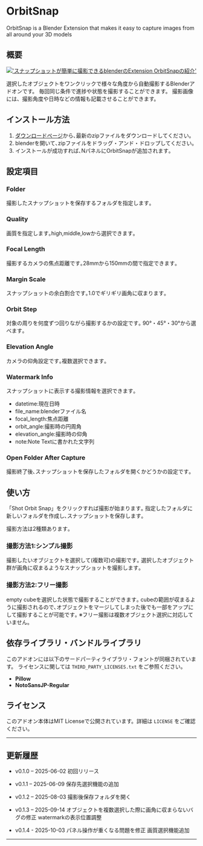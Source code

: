 # OrbitSnap
OrbitSnap is a Blender Extension that makes it easy to capture images from all around your 3D models

## 概要
[!['スナップショットが簡単に撮影できるblenderのExtension OrbitSnapの紹介'](https://github.com/user-attachments/assets/7c1b5bce-3fb6-42ce-9c96-408c4fc8616c)](https://youtu.be/diSg8RvhwL0?si=cBzNF_T2iOzFRicJ)

選択したオブジェクトをワンクリックで様々な角度から自動撮影するBlenderアドオンです。
毎回同じ条件で進捗や状態を撮影することができます。
撮影画像には、撮影角度や日時などの情報も記載させることができます。

## インストール方法
1. [ダウンロードページ](https://github.com/KaedeMakumura/OrbitSnap/releases)から､最新のzipファイルをダウンロードしてください｡
2. blenderを開いて､zipファイルをドラッグ・アンド・ドロップしてください｡
3. インストールが成功すれば､NパネルにOrbitSnapが追加されます｡

## 設定項目

### Folder
撮影したスナップショットを保存するフォルダを指定します｡

### Quality
画質を指定します｡high,middle,lowから選択できます｡

### Focal Length
撮影するカメラの焦点距離です｡28mmから150mmの間で指定できます｡

### Margin Scale
スナップショットの余白割合です｡1.0でギリギリ画角に収まります｡

### Orbit Step
対象の周りを何度ずつ回りながら撮影するかの設定です｡
90°・45°・30°から選べます｡

### Elevation Angle
カメラの仰角設定です｡複数選択できます｡

### Watermark Info
スナップショットに表示する撮影情報を選択できます｡
- datetime:現在日時
- file_name:blenderファイル名
- focal_length:焦点距離
- orbit_angle:撮影時の円周角
- elevation_angle:撮影時の仰角
- note:Note Textに書かれた文字列

### Open Folder After Capture
撮影終了後､スナップショットを保存したフォルダを開くかどうかの設定です｡


## 使い方
「Shot Orbit Snap」をクリックすれば撮影が始まります｡
指定したフォルダに新しいフォルダを作成し､スナップショットを保存します｡

撮影方法は2種類あります｡

### 撮影方法1:シンプル撮影
撮影したいオブジェクトを選択して(複数可)の撮影です｡
選択したオブジェクト群が画角に収まるようなスナップショットを撮影します｡


### 撮影方法2:フリー撮影
empty cubeを選択した状態で撮影することができます｡
cubeの範囲が収まるように撮影されるので､オブジェクトをマージしてしまった後でも一部をアップにして撮影することが可能です｡
※フリー撮影は複数オブジェクト選択に対応していません｡


## 依存ライブラリ・バンドルライブラリ

このアドオンには以下のサードパーティライブラリ・フォントが同梱されています。
ライセンスに関しては `THIRD_PARTY_LICENSES.txt` をご参照ください。

- **Pillow**
- **NotoSansJP-Regular**

## ライセンス
このアドオン本体はMIT Licenseで公開されています。詳細は `LICENSE` をご確認ください。

---

## 更新履歴

- v0.1.0 – 2025-06-02
  初回リリース

- v0.1.1 – 2025-06-09
  保存先選択機能の追加

- v0.1.2 – 2025-08-03
  撮影後保存フォルダを開く

- v0.1.3 – 2025-09-14
  オブジェクトを複数選択した際に画角に収まらないバグの修正
  watermarkの表示位置調整

- v0.1.4 - 2025-10-03
  パネル操作が重くなる問題を修正
  画質選択機能追加
---

